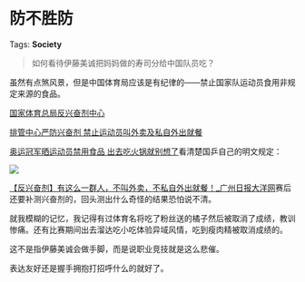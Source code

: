 # 防不胜防

Tags: **Society**

> 如何看待伊藤美诚把妈妈做的寿司分给中国队员吃？



虽然有点煞风景，但是中国体育局应该是有纪律的——禁止国家队运动员食用非规定来源的食品。

[国家体育总局反兴奋剂中心](https://link.zhihu.com/?target=http%3A//www.sport.gov.cn/fxfjzx/n5555/c794430/content.html)  


[排管中心严防兴奋剂 禁止运动员叫外卖及私自外出就餐](https://link.zhihu.com/?target=https%3A//m.k.sohu.com/d/510017963%3FchannelId%3D2%26page%3D5)  


[奥运冠军晒运动员禁用食品 出去吃火锅就别想了](https://link.zhihu.com/?target=https%3A//m.jiemian.com/article/999725.html)看清楚国乒自己的明文规定：

![](https://pic2.zhimg.com/50/v2-3f2c621137627d29d6389d67549a235d_720w.jpg?source=1940ef5c)  


[【反兴奋剂】有这么一群人，不叫外卖，不私自外出就餐！\_广州日报大洋网](https://link.zhihu.com/?target=https%3A//news.dayoo.com/gzrbyc/202102/06/158752_53787493.htm)赛后还要补测兴奋剂的，回头测出什么奇怪的结果恐怕说不清。

就我模糊的记忆，我记得有过体育名将吃了粉丝送的橘子然后被取消了成绩，教训惨痛。还有比赛期间出去溜达吃小吃体验异域风情，吃到瘦肉精被取消成绩的。

这不是指伊藤美诚会做手脚，而是说职业竞技就是这么悲催。

表达友好还是握手拥抱打招呼什么的就好了。



